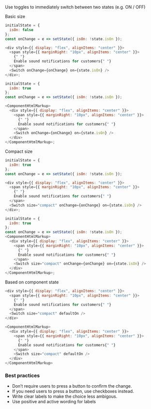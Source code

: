Use toggles to immediately switch between two states (e.g. ON / OFF)

Basic size

```js
initialState = {
  isOn: false
};
const onChange = e => setState({ isOn: !state.isOn });

<div style={{ display: "flex", alignItems: "center" }}>
  <span style={{ marginRight: "10px", alignItems: "center" }}>
    {" "}
    Enable sound notifications for customers{" "}
  </span>
  <Switch onChange={onChange} on={state.isOn} />
</div>;
```

```js noeditor
initialState = {
  isOn: true
};
const onChange = e => setState({ isOn: !state.isOn });

<ComponentHtmlMarkup>
  <div style={{ display: "flex", alignItems: "center" }}>
    <span style={{ marginRight: "10px", alignItems: "center" }}>
      {" "}
      Enable sound notifications for customers{" "}
    </span>
    <Switch onChange={onChange} on={state.isOn} />
  </div>
</ComponentHtmlMarkup>;
```

Compact size

```js
initialState = {
  isOn: true
};
const onChange = e => setState({ isOn: !state.isOn });

<div style={{ display: "flex", alignItems: "center" }}>
  <span style={{ marginRight: "10px", alignItems: "center" }}>
    {" "}
    Enable sound notifications for customers{" "}
  </span>
  <Switch size="compact" onChange={onChange} on={state.isOn} />
</div>;
```

```js noeditor
initialState = {
  isOn: true
};
const onChange = e => setState({ isOn: !state.isOn });
<ComponentHtmlMarkup>
  <div style={{ display: "flex", alignItems: "center" }}>
    <span style={{ marginRight: "10px", alignItems: "center" }}>
      {" "}
      Enable sound notifications for customers{" "}
    </span>
    <Switch size="compact" onChange={onChange} on={state.isOn} />
  </div>
</ComponentHtmlMarkup>;
```

Based on component state

```js
<div style={{ display: "flex", alignItems: "center" }}>
  <span style={{ marginRight: "10px", alignItems: "center" }}>
    {" "}
    Enable sound notifications for customers{" "}
  </span>
  <Switch size="compact" defaultOn />
</div>
```

```js noeditor
<ComponentHtmlMarkup>
  <div style={{ display: "flex", alignItems: "center" }}>
    <span style={{ marginRight: "10px", alignItems: "center" }}>
      {" "}
      Enable sound notifications for customers{" "}
    </span>
    <Switch size="compact" defaultOn />
  </div>
</ComponentHtmlMarkup>
```

<h3>Best practices</h3>
<ul>
  <li>Don’t require users to press a button to confirm the change. </li>
  <li>If you need users to press a button, use checkboxes instead. </li>
  <li>Write clear labels to make the choice less ambigous.</li>
  <li>Use positive and active wording for labels </li>
</ul>
